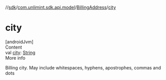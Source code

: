 //[sdk](../../../index.md)/[com.unlimint.sdk.api.model](../index.md)/[BillingAddress](index.md)/[city](city.md)



# city  
[androidJvm]  
Content  
val [city](city.md): [String](https://kotlinlang.org/api/latest/jvm/stdlib/kotlin/-string/index.html)  
More info  


Billing city. May include whitespaces, hyphens, apostrophes, commas and dots

  



